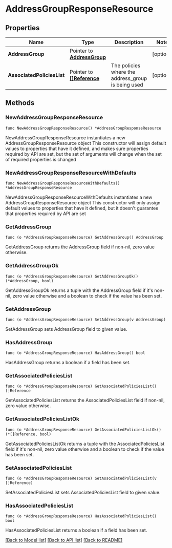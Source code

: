 # AddressGroupResponseResource

## Properties

Name | Type | Description | Notes
------------ | ------------- | ------------- | -------------
**AddressGroup** | Pointer to [**AddressGroup**](AddressGroup.md) |  | [optional] 
**AssociatedPoliciesList** | Pointer to [**[]Reference**](Reference.md) | The policies where the address_group is being used | [optional] 

## Methods

### NewAddressGroupResponseResource

`func NewAddressGroupResponseResource() *AddressGroupResponseResource`

NewAddressGroupResponseResource instantiates a new AddressGroupResponseResource object
This constructor will assign default values to properties that have it defined,
and makes sure properties required by API are set, but the set of arguments
will change when the set of required properties is changed

### NewAddressGroupResponseResourceWithDefaults

`func NewAddressGroupResponseResourceWithDefaults() *AddressGroupResponseResource`

NewAddressGroupResponseResourceWithDefaults instantiates a new AddressGroupResponseResource object
This constructor will only assign default values to properties that have it defined,
but it doesn't guarantee that properties required by API are set

### GetAddressGroup

`func (o *AddressGroupResponseResource) GetAddressGroup() AddressGroup`

GetAddressGroup returns the AddressGroup field if non-nil, zero value otherwise.

### GetAddressGroupOk

`func (o *AddressGroupResponseResource) GetAddressGroupOk() (*AddressGroup, bool)`

GetAddressGroupOk returns a tuple with the AddressGroup field if it's non-nil, zero value otherwise
and a boolean to check if the value has been set.

### SetAddressGroup

`func (o *AddressGroupResponseResource) SetAddressGroup(v AddressGroup)`

SetAddressGroup sets AddressGroup field to given value.

### HasAddressGroup

`func (o *AddressGroupResponseResource) HasAddressGroup() bool`

HasAddressGroup returns a boolean if a field has been set.

### GetAssociatedPoliciesList

`func (o *AddressGroupResponseResource) GetAssociatedPoliciesList() []Reference`

GetAssociatedPoliciesList returns the AssociatedPoliciesList field if non-nil, zero value otherwise.

### GetAssociatedPoliciesListOk

`func (o *AddressGroupResponseResource) GetAssociatedPoliciesListOk() (*[]Reference, bool)`

GetAssociatedPoliciesListOk returns a tuple with the AssociatedPoliciesList field if it's non-nil, zero value otherwise
and a boolean to check if the value has been set.

### SetAssociatedPoliciesList

`func (o *AddressGroupResponseResource) SetAssociatedPoliciesList(v []Reference)`

SetAssociatedPoliciesList sets AssociatedPoliciesList field to given value.

### HasAssociatedPoliciesList

`func (o *AddressGroupResponseResource) HasAssociatedPoliciesList() bool`

HasAssociatedPoliciesList returns a boolean if a field has been set.


[[Back to Model list]](../README.md#documentation-for-models) [[Back to API list]](../README.md#documentation-for-api-endpoints) [[Back to README]](../README.md)


